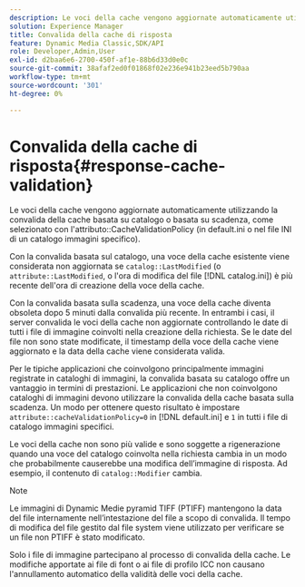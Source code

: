 ```yaml
---
description: Le voci della cache vengono aggiornate automaticamente utilizzando la convalida della cache basata su catalogo o basata su scadenza, come selezionato con l’attributo CacheValidationPolicy (nel file default.ini o nel file INI di un catalogo immagini specifico).
solution: Experience Manager
title: Convalida della cache di risposta
feature: Dynamic Media Classic,SDK/API
role: Developer,Admin,User
exl-id: d2baa6e6-2700-450f-af1e-88b6d33d0e0c
source-git-commit: 38afaf2ed0f01868f02e236e941b23eed5b790aa
workflow-type: tm+mt
source-wordcount: '301'
ht-degree: 0%

---
```


# Convalida della cache di risposta{#response-cache-validation}

Le voci della cache vengono aggiornate automaticamente utilizzando la convalida della cache basata su catalogo o basata su scadenza, come selezionato con l&#39;attributo::CacheValidationPolicy (in default.ini o nel file INI di un catalogo immagini specifico).

Con la convalida basata sul catalogo, una voce della cache esistente viene considerata non aggiornata se `catalog::LastModified` (o `attribute::LastModified`, o l&#39;ora di modifica del file [!DNL catalog.ini]) è più recente dell&#39;ora di creazione della voce della cache.

Con la convalida basata sulla scadenza, una voce della cache diventa obsoleta dopo 5 minuti dalla convalida più recente. In entrambi i casi, il server convalida le voci della cache non aggiornate controllando le date di tutti i file di immagine coinvolti nella creazione della richiesta. Se le date del file non sono state modificate, il timestamp della voce della cache viene aggiornato e la data della cache viene considerata valida.

Per le tipiche applicazioni che coinvolgono principalmente immagini registrate in cataloghi di immagini, la convalida basata su catalogo offre un vantaggio in termini di prestazioni. Le applicazioni che non coinvolgono cataloghi di immagini devono utilizzare la convalida della cache basata sulla scadenza. Un modo per ottenere questo risultato è impostare `attribute::cacheValidationPolicy=0` in [!DNL default.ini] e `1` in tutti i file di catalogo immagini specifici.

Le voci della cache non sono più valide e sono soggette a rigenerazione quando una voce del catalogo coinvolta nella richiesta cambia in un modo che probabilmente causerebbe una modifica dell’immagine di risposta. Ad esempio, il contenuto di `catalog::Modifier` cambia.

>[!NOTE]
>
>Le immagini di Dynamic Medie pyramid TIFF (PTIFF) mantengono la data del file internamente nell’intestazione del file a scopo di convalida. Il tempo di modifica del file gestito dal file system viene utilizzato per verificare se un file non PTIFF è stato modificato.

Solo i file di immagine partecipano al processo di convalida della cache. Le modifiche apportate ai file di font o ai file di profilo ICC non causano l&#39;annullamento automatico della validità delle voci della cache.
